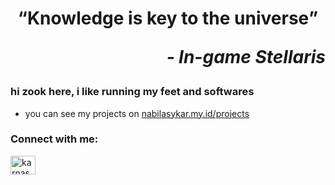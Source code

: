 <h1 align="center"><q>Knowledge is key to the universe</q>
  <p align="right"><em>&hyphen; In-game Stellaris</em></p>
</h1>
<h3 align="left">hi zook here, i like running my feet and softwares</h3>

- you can see my projects on [nabilasykar.my.id/projects](https://nabilasykar.my.id/projects)

<h3 align="left">Connect with me:</h3>
<p align="left">
<a href="https://linkedin.com/in/karnasym" target="blank"><img align="center" src="https://raw.githubusercontent.com/rahuldkjain/github-profile-readme-generator/master/src/images/icons/Social/linked-in-alt.svg" alt="karnasym" height="30" width="40" /></a>
</p>
